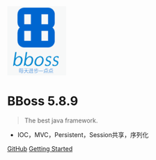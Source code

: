 ![logo](images/logo.png)

# BBoss 5.8.9

> The best java framework.

- IOC，MVC，Persistent，Session共享，序列化

[GitHub](https://github.com/bbossgroups/bboss)
[Getting Started](#bboss特色介绍)

